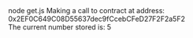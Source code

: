 <div id="termynal" data-termynal>
  <span data-ty="input"><span class="file-path"></span>node get.js</span>
  <span data-ty>Making a call to contract at address: 0x2EF0C649C08D55637dec9fCcebCFeD27F2F2a5F2
    <br> The current number stored is: 5
  </span>
</div>
